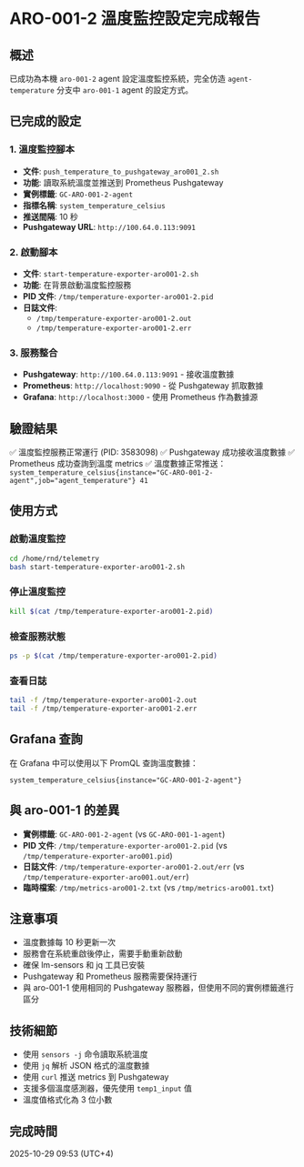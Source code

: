 # ARO-001-2 溫度監控設定完成報告

## 概述
已成功為本機 `aro-001-2` agent 設定溫度監控系統，完全仿造 `agent-temperature` 分支中 `aro-001-1` agent 的設定方式。

## 已完成的設定

### 1. 溫度監控腳本
- **文件**: `push_temperature_to_pushgateway_aro001_2.sh`
- **功能**: 讀取系統溫度並推送到 Prometheus Pushgateway
- **實例標籤**: `GC-ARO-001-2-agent`
- **指標名稱**: `system_temperature_celsius`
- **推送間隔**: 10 秒
- **Pushgateway URL**: `http://100.64.0.113:9091`

### 2. 啟動腳本
- **文件**: `start-temperature-exporter-aro001-2.sh`
- **功能**: 在背景啟動溫度監控服務
- **PID 文件**: `/tmp/temperature-exporter-aro001-2.pid`
- **日誌文件**: 
  - `/tmp/temperature-exporter-aro001-2.out`
  - `/tmp/temperature-exporter-aro001-2.err`

### 3. 服務整合
- **Pushgateway**: `http://100.64.0.113:9091` - 接收溫度數據
- **Prometheus**: `http://localhost:9090` - 從 Pushgateway 抓取數據
- **Grafana**: `http://localhost:3000` - 使用 Prometheus 作為數據源

## 驗證結果
✅ 溫度監控服務正常運行 (PID: 3583098)
✅ Pushgateway 成功接收溫度數據
✅ Prometheus 成功查詢到溫度 metrics
✅ 溫度數據正常推送：`system_temperature_celsius{instance="GC-ARO-001-2-agent",job="agent_temperature"} 41`

## 使用方式

### 啟動溫度監控
```bash
cd /home/rnd/telemetry
bash start-temperature-exporter-aro001-2.sh
```

### 停止溫度監控
```bash
kill $(cat /tmp/temperature-exporter-aro001-2.pid)
```

### 檢查服務狀態
```bash
ps -p $(cat /tmp/temperature-exporter-aro001-2.pid)
```

### 查看日誌
```bash
tail -f /tmp/temperature-exporter-aro001-2.out
tail -f /tmp/temperature-exporter-aro001-2.err
```

## Grafana 查詢
在 Grafana 中可以使用以下 PromQL 查詢溫度數據：

```promql
system_temperature_celsius{instance="GC-ARO-001-2-agent"}
```

## 與 aro-001-1 的差異
- **實例標籤**: `GC-ARO-001-2-agent` (vs `GC-ARO-001-1-agent`)
- **PID 文件**: `/tmp/temperature-exporter-aro001-2.pid` (vs `/tmp/temperature-exporter-aro001.pid`)
- **日誌文件**: `/tmp/temperature-exporter-aro001-2.out/err` (vs `/tmp/temperature-exporter-aro001.out/err`)
- **臨時檔案**: `/tmp/metrics-aro001-2.txt` (vs `/tmp/metrics-aro001.txt`)

## 注意事項
- 溫度數據每 10 秒更新一次
- 服務會在系統重啟後停止，需要手動重新啟動
- 確保 lm-sensors 和 jq 工具已安裝
- Pushgateway 和 Prometheus 服務需要保持運行
- 與 aro-001-1 使用相同的 Pushgateway 服務器，但使用不同的實例標籤進行區分

## 技術細節
- 使用 `sensors -j` 命令讀取系統溫度
- 使用 `jq` 解析 JSON 格式的溫度數據
- 使用 `curl` 推送 metrics 到 Pushgateway
- 支援多個溫度感測器，優先使用 `temp1_input` 值
- 溫度值格式化為 3 位小數

## 完成時間
2025-10-29 09:53 (UTC+4)